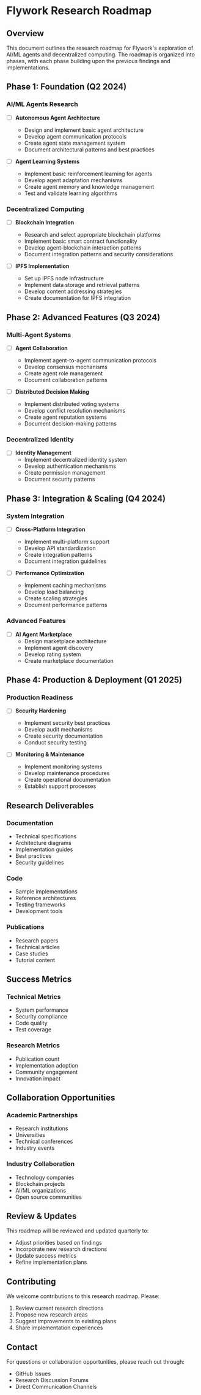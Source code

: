 # Flywork Research Roadmap

## Overview
This document outlines the research roadmap for Flywork's exploration of AI/ML agents and decentralized computing. The roadmap is organized into phases, with each phase building upon the previous findings and implementations.

## Phase 1: Foundation (Q2 2024)

### AI/ML Agents Research
- [ ] **Autonomous Agent Architecture**
  - Design and implement basic agent architecture
  - Develop agent communication protocols
  - Create agent state management system
  - Document architectural patterns and best practices

- [ ] **Agent Learning Systems**
  - Implement basic reinforcement learning for agents
  - Develop agent adaptation mechanisms
  - Create agent memory and knowledge management
  - Test and validate learning algorithms

### Decentralized Computing
- [ ] **Blockchain Integration**
  - Research and select appropriate blockchain platforms
  - Implement basic smart contract functionality
  - Develop agent-blockchain interaction patterns
  - Document integration patterns and security considerations

- [ ] **IPFS Implementation**
  - Set up IPFS node infrastructure
  - Implement data storage and retrieval patterns
  - Develop content addressing strategies
  - Create documentation for IPFS integration

## Phase 2: Advanced Features (Q3 2024)

### Multi-Agent Systems
- [ ] **Agent Collaboration**
  - Implement agent-to-agent communication protocols
  - Develop consensus mechanisms
  - Create agent role management
  - Document collaboration patterns

- [ ] **Distributed Decision Making**
  - Implement distributed voting systems
  - Develop conflict resolution mechanisms
  - Create agent reputation systems
  - Document decision-making patterns

### Decentralized Identity
- [ ] **Identity Management**
  - Implement decentralized identity system
  - Develop authentication mechanisms
  - Create permission management
  - Document security patterns

## Phase 3: Integration & Scaling (Q4 2024)

### System Integration
- [ ] **Cross-Platform Integration**
  - Implement multi-platform support
  - Develop API standardization
  - Create integration patterns
  - Document integration guidelines

- [ ] **Performance Optimization**
  - Implement caching mechanisms
  - Develop load balancing
  - Create scaling strategies
  - Document performance patterns

### Advanced Features
- [ ] **AI Agent Marketplace**
  - Design marketplace architecture
  - Implement agent discovery
  - Develop rating system
  - Create marketplace documentation

## Phase 4: Production & Deployment (Q1 2025)

### Production Readiness
- [ ] **Security Hardening**
  - Implement security best practices
  - Develop audit mechanisms
  - Create security documentation
  - Conduct security testing

- [ ] **Monitoring & Maintenance**
  - Implement monitoring systems
  - Develop maintenance procedures
  - Create operational documentation
  - Establish support processes

## Research Deliverables

### Documentation
- Technical specifications
- Architecture diagrams
- Implementation guides
- Best practices
- Security guidelines

### Code
- Sample implementations
- Reference architectures
- Testing frameworks
- Development tools

### Publications
- Research papers
- Technical articles
- Case studies
- Tutorial content

## Success Metrics

### Technical Metrics
- System performance
- Security compliance
- Code quality
- Test coverage

### Research Metrics
- Publication count
- Implementation adoption
- Community engagement
- Innovation impact

## Collaboration Opportunities

### Academic Partnerships
- Research institutions
- Universities
- Technical conferences
- Industry events

### Industry Collaboration
- Technology companies
- Blockchain projects
- AI/ML organizations
- Open source communities

## Review & Updates

This roadmap will be reviewed and updated quarterly to:
- Adjust priorities based on findings
- Incorporate new research directions
- Update success metrics
- Refine implementation plans

## Contributing

We welcome contributions to this research roadmap. Please:
1. Review current research directions
2. Propose new research areas
3. Suggest improvements to existing plans
4. Share implementation experiences

## Contact

For questions or collaboration opportunities, please reach out through:
- GitHub Issues
- Research Discussion Forums
- Direct Communication Channels 